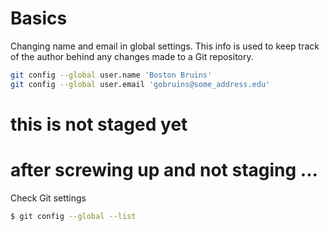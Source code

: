 # Basics

Changing name and email in global settings. This info is used to keep track of the author behind any changes made to a Git repository. 

```bash
git config --global user.name 'Boston Bruins'
git config --global user.email 'gobruins@some_address.edu'
```

# this is not staged yet
# after screwing up and not staging ...

Check Git settings

```bash
$ git config --global --list
```